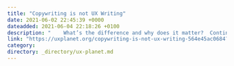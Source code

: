 ```yaml
---
title: "Copywriting is not UX Writing"
date: 2021-06-02 22:45:39 +0000
dateadded: 2021-06-04 22:18:26 +0100
description: "    What’s the difference and why does it matter?  Continue reading on UX Planet »  "
link: "https://uxplanet.org/copywriting-is-not-ux-writing-564e45ac0684?source=rss----819cc2aaeee0---4"
category:
directory: _directory/ux-planet.md
---
```

